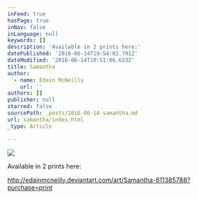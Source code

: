 ```yaml
---
inFeed: true
hasPage: true
inNav: false
inLanguage: null
keywords: []
description: 'Available in 2 prints here:'
datePublished: '2016-06-14T19:54:02.791Z'
dateModified: '2016-06-14T19:51:06.633Z'
title: Samantha
author:
  - name: Edain McNeilly
    url: ''
authors: []
publisher: null
starred: false
sourcePath: _posts/2016-06-14-samantha.md
url: samantha/index.html
_type: Article

---
```

![](https://the-grid-user-content.s3-us-west-2.amazonaws.com/4607c7a6-7fde-4211-a3c8-feda9dfa0082.jpg)

Available in 2 prints here:

http://edainmcneilly.deviantart.com/art/Samantha-611385788?purchase=print